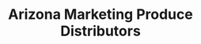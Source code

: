 ---
title: "Arizona Marketing Produce Distributors"
url: /phoenix/arizona-marketing-produce-distributors/
shop: Gemüse & Obst
---